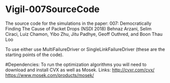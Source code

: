 # Vigil-007SourceCode

The source code for the simulations in the paper: 
007: Democratically Finding The Cause of Packet Drops (NSDI 2018)
Behnaz Arzani, Selim Ciraci, Luiz Chamon, Yibo Zhu, Jitu Padhye, Geoff Outhred, and Boon Thau Loo

To use either use MultiFailureDriver or SingleLinkFailureDriver (these are the starting points of the code).


#Dependencies:
To run the optimization algorithms you will need to download and install CVX as well as Mosek.
Links:
http://cvxr.com/cvx/
https://www.mosek.com/products/mosek/

